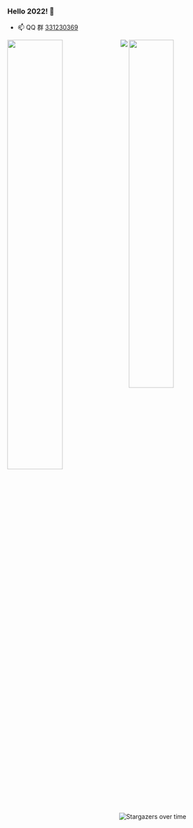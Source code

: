 ### Hello 2022! 👋


- 📫 QQ 群 [331230369](https://jq.qq.com/?_wv=1027&k=4ADDSev)

<a href="https://github.com/liudf0716">
<img align="left" width="50%" src="https://github-readme-stats.vercel.app/api?username=liudf0716&theme=cobalt&show_icons=true">
</a>

<a href="https://github.com/liudf0716/apfree_wifidog">
<img align="right" width="45%" src="https://github-readme-stats.vercel.app/api/pin/?username=liudf0716&repo=apfree_wifidog&theme=cobalt&show_icons=true">
</a>

<img align="right" width="%5" src="https://visitor-badge.glitch.me/badge?page_id=visiky" />

![Stargazers over time](https://starchart.cc/liudf0716/apfree_wifidog.svg)
